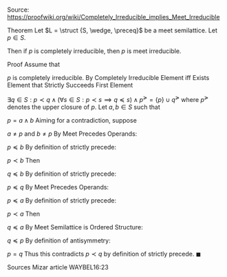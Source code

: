 # 

Source: https://proofwiki.org/wiki/Completely_Irreducible_implies_Meet_Irreducible

Theorem
Let $L = \struct {S, \wedge, \preceq}$ be a meet semilattice.
Let $p \in S$.

Then if $p$ is completely irreducible, then $p$ is meet irreducible.


Proof
Assume that

$p$ is completely irreducible.
By Completely Irreducible Element iff Exists Element that Strictly Succeeds First Element

$\exists q \in S: p \prec q \land \left({\forall s \in S: p \prec s \implies q \preceq s}\right) \land p^\succeq = \left\{ {p}\right\} \cup q^\succeq$
where $p^\succeq$ denotes the upper closure of $p$.
Let $a, b \in S$ such that

$p = a \wedge b$
Aiming for a contradiction, suppose

$a \ne p$ and $b \ne p$
By Meet Precedes Operands:

$p \preceq b$
By definition of strictly precede:

$p \prec b$
Then

$q \preceq b$
By definition of strictly precede:

$p \preceq q$
By Meet Precedes Operands:

$p \preceq a$
By definition of strictly precede:

$p \prec a$
Then

$q \preceq a$
By Meet Semilattice is Ordered Structure:

$q \preceq p$
By definition of antisymmetry:

$p = q$
Thus this contradicts $p \prec q$ by definition of strictly precede.
$\blacksquare$


Sources
Mizar article WAYBEL16:23




